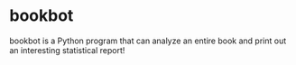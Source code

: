 # bookbot
bookbot is a Python program that can analyze an entire book and print out an interesting statistical report!